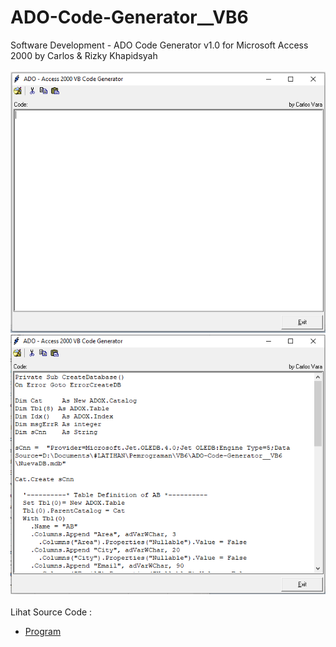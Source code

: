 # ADO-Code-Generator__VB6
Software Development - ADO Code Generator v1.0 for Microsoft Access 2000 by Carlos &amp; Rizky Khapidsyah<br><br>
<img src="https://github.com/RizkyKhapidsyah/ADO-Code-Generator__VB6/blob/main/result/001.PNG">
<img src="https://github.com/RizkyKhapidsyah/ADO-Code-Generator__VB6/blob/main/result/002.PNG"><br><br>
Lihat Source Code : <br>
- <a href="https://github.com/RizkyKhapidsyah/ADO-Code-Generator__VB6/blob/main/ADOCodeGenerator.frm">Program</a>

